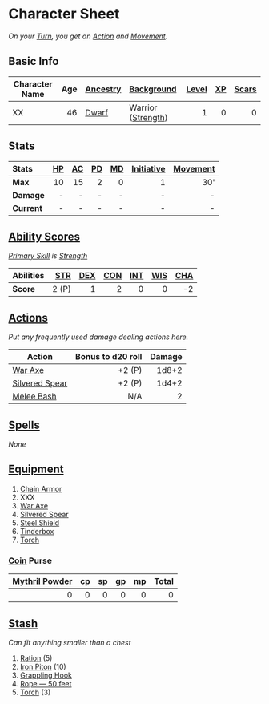 # Character Sheet

*On your [Turn](../../Game%20Procedures/Core%20Procedures/Turn.md), you get an [Action](../../Game%20Procedures/Core%20Procedures/Action.md) and [Movement](../../Game%20Procedures/Combat/Movement.md).*

## Basic Info

| Character Name | Age | [Ancestry](../../Player%20Characters/Ancenstries/Ancestry.md)                           | [Background](../../Player%20Characters/Backgrounds/Background.md)                  | [Level](../../Player%20Characters/Derived%20Statistics/Level.md) | [XP](../../Player%20Characters/Derived%20Statistics/Experience%20Points.md) | [Scars](../../Player%20Characters/Derived%20Statistics/Scars.md) |
| -------------- | --: | :-------------------------------------------------------------------------------------- | :--------------------------------------------------------------------------------- | ---------------------------------------------------------------: | --------------------------------------------------------------------------: | ---------------------------------------------------------------: |
| XX             |  46 | [Dwarf](../../Player%20Characters/Ancenstries/The%20People%20of%20Mithrinia/Dwarves.md) | Warrior ([Strength](../../Player%20Characters/The%20Ability%20Scores/Strength.md)) |                                                                1 |                                                                           0 |                                                                0 |

## Stats

| Stats       | [HP](../../Player%20Characters/Derived%20Statistics/Hit%20Points.md) | [AC](../../Player%20Characters/Derived%20Statistics/Armor%20Class.md) | [PD](../../Player%20Characters/Derived%20Statistics/Physical%20Defense.md) | [MD](../../Player%20Characters/Derived%20Statistics/Mental%20Defense.md) | [Initiative](../../Game%20Procedures/Combat/Initiative.md) | [Movement](../../Game%20Procedures/Combat/Movement.md) |
| :---------- | -------------------------------------------------------------------: | --------------------------------------------------------------------: | -------------------------------------------------------------------------: | -----------------------------------------------------------------------: | ---------------------------------------------------------: | -----------------------------------------------------: |
| **Max**     |                                                                   10 |                                                                    15 |                                                                          2 |                                                                        0 |                                                          1 |                                                    30' |
| **Damage**  |                                                                    - |                                                                     - |                                                                          - |                                                                        - |                                                          - |                                                      - |
| **Current** |                                                                    - |                                                                     - |                                                                          - |                                                                        - |                                                          - |                                                      - |

## [Ability Scores](../../Player%20Characters/The%20Ability%20Scores/Ability%20Scores.md)

*[Primary Skill](../../Player%20Characters/Backgrounds/Primary%20Skill.md) is [Strength](../../Player%20Characters/The%20Ability%20Scores/Strength.md)*

| Abilities | [STR](../../Player%20Characters/The%20Ability%20Scores/Strength.md) | [DEX](../../Player%20Characters/The%20Ability%20Scores/Dexterity.md) | [CON](../../Player%20Characters/The%20Ability%20Scores/Constitution.md) | [INT](../../Player%20Characters/The%20Ability%20Scores/Intelligence.md) | [WIS](../../Player%20Characters/The%20Ability%20Scores/Wisdom.md)<br> | [CHA](../../Player%20Characters/The%20Ability%20Scores/Charisma.md)<br> |
| :-------- | ------------------------------------------------------------------: | -------------------------------------------------------------------: | ----------------------------------------------------------------------: | ----------------------------------------------------------------------: | --------------------------------------------------------------------: | ----------------------------------------------------------------------: |
| **Score** |                                                               2 (P) |                                                                    1 |                                                                       2 |                                                                       0 |                                                                     0 |                                                                      -2 |

## [Actions](../../Game%20Procedures/Core%20Procedures/Action.md)

*Put any frequently used damage dealing actions here.*

| Action                                                                                   | Bonus to d20 roll | Damage |
| ---------------------------------------------------------------------------------------- | ----------------: | -----: |
| [War Axe](../../Items%20and%20Gear/Weapons/Melee%20Weapons/Medium%20Skilled%20Weapon.md) |            +2 (P) |  1d8+2 |
| [Silvered Spear](../../Items%20and%20Gear/Weapons/Melee%20Weapons/Throwable%20Weapon.md) |            +2 (P) |  1d4+2 |
| [Melee Bash](../../Game%20Procedures/Combat/Melee%20Attack.md#Melee%20Bash)              |               N/A |      2 |

## [Spells](../../Magic/Spells.md)

*None*

## [Equipment](../../Player%20Characters/Derived%20Statistics/Equipment.md)

1. [Chain Armor](../../Items%20and%20Gear/Armor/Mundane%20Armor/Chain%20Armor.md)
2. XXX
3. [War Axe](../../Items%20and%20Gear/Weapons/Melee%20Weapons/Medium%20Skilled%20Weapon.md)
4. [Silvered Spear](../../Items%20and%20Gear/Weapons/Melee%20Weapons/Throwable%20Weapon.md)
5. [Steel Shield](../../Items%20and%20Gear/Armor/Mundane%20Armor/Mundane%20Shield.md)
6. [Tinderbox](../../Items%20and%20Gear/Gear/10%20Coins/Tinderbox.md)
7. [Torch](../../Items%20and%20Gear/Gear/1%20Coin/Torch.md)

### [Coin](../Economy/Coins.md) Purse

| [Mythril Powder](../../Magic/Spellcasting/Mythril.md) |  cp |  sp |  gp |  mp | Total |
| ----------------------------------------------------: | --: | --: | --: | --: | ----: |
|                                                     0 |   0 |   0 |   0 |   0 |     0 |

## [Stash](../../Player%20Characters/Derived%20Statistics/Stash.md)

*Can fit anything smaller than a chest*

1. [Ration](../../Items%20and%20Gear/Gear/1%20Coin/Ration.md) (5)
2. [Iron Piton](../../Items%20and%20Gear/Gear/10%20Coins/Iron%20Piton.md) (10)
3. [Grappling Hook](../../Items%20and%20Gear/Gear/25%20Coins/Grappling%20Hook.md)
4. [Rope — 50 feet](../../Items%20and%20Gear/Gear/50%20Coins/Rope%20—%2050%20feet.md)
5. [Torch](../../Items%20and%20Gear/Gear/1%20Coin/Torch.md) (3)
